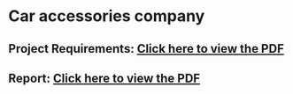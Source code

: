 # Car accessories company

## Project Requirements: [Click here to view the PDF](https://github.com/user-attachments/files/18215796/Project_2023_2024_Sep_Car_accesories_company.pdf)
## Report: [Click here to view the PDF](https://github.com/user-attachments/files/18215809/softwear_project_final.pdf)
